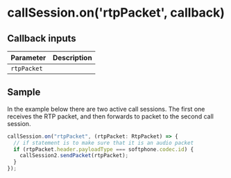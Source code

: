# callSession.on('rtpPacket', callback)

## Callback inputs

| Parameter   | Description |
|-------------|-------------|
| `rtpPacket` |             |

## Sample

In the example below there are two active call sessions. The first one receives the RTP packet, and then forwards to packet to the second call session. 

```ts
callSession.on("rtpPacket", (rtpPacket: RtpPacket) => {
  // if statement is to make sure that it is an audio packet
  if (rtpPacket.header.payloadType === softphone.codec.id) {
    callSession2.sendPacket(rtpPacket);
  }
});
```

